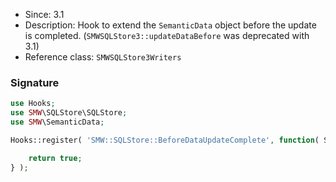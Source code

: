 * Since: 3.1
* Description: Hook to extend the `SemanticData` object before the update is completed. (`SMWSQLStore3::updateDataBefore` was deprecated with 3.1)
* Reference class: `SMWSQLStore3Writers`

### Signature

```php
use Hooks;
use SMW\SQLStore\SQLStore;
use SMW\SemanticData;

Hooks::register( 'SMW::SQLStore::BeforeDataUpdateComplete', function( SQLStore $store, SemanticData $semanticData ) {

	return true;
} );
```
